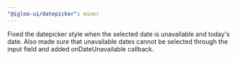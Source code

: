 ```yaml
---
"@igloo-ui/datepicker": minor
---
```


Fixed the datepicker style when the selected date is unavailable and today's date. Also made sure that unavailable dates cannot be selected through the input field and added onDateUnavailable callback.
